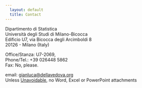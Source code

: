 ```yaml
---
  layout: default
  title: Contact
---
```



Dipartimento di Statistica     
Università degli Studi di Milano-Bicocca    
Edificio U7, via Bicocca degli Arcimboldi 8     
20126 - Milano (Italy)    


Office/Stanza: U7-2069,  
Phone/Tel.: +39 026448 5862  
Fax: No, please.


email: [gianluca@dellavedova.org](mailto://gianluca@dellavedova.org)  
Unless [Unavoidable](http://www.fsf.org/philosophy/no-word-attachments.html),
no Word, Excel or PowerPoint attachments


